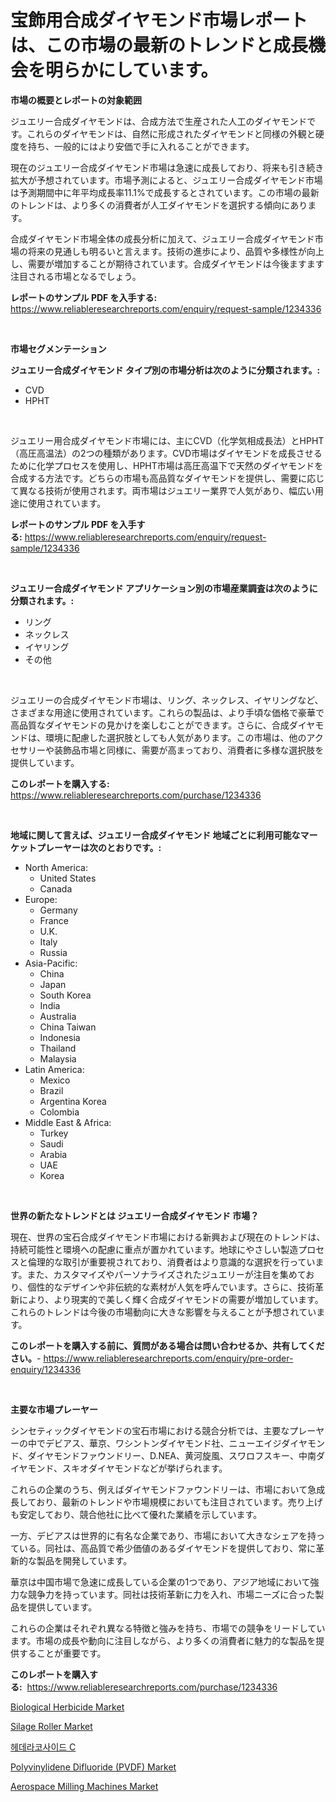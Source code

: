 <p><h1>宝飾用合成ダイヤモンド市場レポートは、この市場の最新のトレンドと成長機会を明らかにしています。</h1></p><p><strong>市場の概要とレポートの対象範囲</strong></p>
<p><p>ジュエリー合成ダイヤモンドは、合成方法で生産された人工のダイヤモンドです。これらのダイヤモンドは、自然に形成されたダイヤモンドと同様の外観と硬度を持ち、一般的にはより安価で手に入れることができます。</p><p>現在のジュエリー合成ダイヤモンド市場は急速に成長しており、将来も引き続き拡大が予想されています。市場予測によると、ジュエリー合成ダイヤモンド市場は予測期間中に年平均成長率11.1%で成長するとされています。この市場の最新のトレンドは、より多くの消費者が人工ダイヤモンドを選択する傾向にあります。</p><p>合成ダイヤモンド市場全体の成長分析に加えて、ジュエリー合成ダイヤモンド市場の将来の見通しも明るいと言えます。技術の進歩により、品質や多様性が向上し、需要が増加することが期待されています。合成ダイヤモンドは今後ますます注目される市場となるでしょう。</p></p>
<p><strong>レポートのサンプル PDF を入手する:</strong> <a href="https://www.reliableresearchreports.com/enquiry/request-sample/1234336">https://www.reliableresearchreports.com/enquiry/request-sample/1234336</a></p>
<p>&nbsp;</p>
<p><strong>市場セグメンテーション</strong></p>
<p><strong>ジュエリー合成ダイヤモンド タイプ別の市場分析は次のように分類されます。:</strong></p>
<p><ul><li>CVD</li><li>HPHT</li></ul></p>
<p>&nbsp;</p>
<p><p>ジュエリー用合成ダイヤモンド市場には、主にCVD（化学気相成長法）とHPHT（高圧高温法）の2つの種類があります。CVD市場はダイヤモンドを成長させるために化学プロセスを使用し、HPHT市場は高圧高温下で天然のダイヤモンドを合成する方法です。どちらの市場も高品質なダイヤモンドを提供し、需要に応じて異なる技術が使用されます。両市場はジュエリー業界で人気があり、幅広い用途に使用されています。</p></p>
<p><strong>レポートのサンプル PDF を入手する:</strong>&nbsp;<a href="https://www.reliableresearchreports.com/enquiry/request-sample/1234336">https://www.reliableresearchreports.com/enquiry/request-sample/1234336</a></p>
<p>&nbsp;</p>
<p><strong> ジュエリー合成ダイヤモンド アプリケーション別の市場産業調査は次のように分類されます。:</strong></p>
<p><ul><li>リング</li><li>ネックレス</li><li>イヤリング</li><li>その他</li></ul></p>
<p>&nbsp;</p>
<p><p>ジュエリーの合成ダイヤモンド市場は、リング、ネックレス、イヤリングなど、さまざまな用途に使用されています。これらの製品は、より手頃な価格で豪華で高品質なダイヤモンドの見かけを楽しむことができます。さらに、合成ダイヤモンドは、環境に配慮した選択肢としても人気があります。この市場は、他のアクセサリーや装飾品市場と同様に、需要が高まっており、消費者に多様な選択肢を提供しています。</p></p>
<p><strong>このレポートを購入する:</strong>&nbsp; <a href="https://www.reliableresearchreports.com/purchase/1234336">https://www.reliableresearchreports.com/purchase/1234336</a></p>
<p>&nbsp;</p>
<p><strong>地域に関して言えば、ジュエリー合成ダイヤモンド 地域ごとに利用可能なマーケットプレーヤーは次のとおりです。:</strong></p>
<p><ul>
    <li>
        North America:
        <ul>
            <li>United States</li>
            <li>Canada</li>
        </ul>
    </li>
    <li>
        Europe:
        <ul>
            <li>Germany</li>
            <li>France</li>
            <li>U.K.</li>
            <li>Italy</li>
            <li>Russia</li>
        </ul>
    </li>
    <li>
        Asia-Pacific:
        <ul>
            <li>China</li>
            <li>Japan</li>
            <li>South Korea</li>
            <li>India</li>
            <li>Australia</li>
            <li>China Taiwan</li>
            <li>Indonesia</li>
            <li>Thailand</li>
            <li>Malaysia</li>
        </ul>
    </li>
    <li>
        Latin America:
        <ul>
            <li>Mexico</li>
            <li>Brazil</li>
            <li>Argentina Korea</li>
            <li>Colombia</li>
        </ul>
    </li>
    <li>
        Middle East & Africa:
        <ul>
            <li>Turkey</li>
            <li>Saudi</li>
            <li>Arabia</li>
            <li>UAE</li>
            <li>Korea</li>
        </ul>
    </li>
    </ul></p>
<p>&nbsp;</p>
<p><strong>世界の新たなトレンドとは ジュエリー合成ダイヤモンド 市場？</strong></p>
<p><p>現在、世界の宝石合成ダイヤモンド市場における新興および現在のトレンドは、持続可能性と環境への配慮に重点が置かれています。地球にやさしい製造プロセスと倫理的な取引が重要視されており、消費者はより意識的な選択を行っています。また、カスタマイズやパーソナライズされたジュエリーが注目を集めており、個性的なデザインや非伝統的な素材が人気を呼んでいます。さらに、技術革新により、より現実的で美しく輝く合成ダイヤモンドの需要が増加しています。これらのトレンドは今後の市場動向に大きな影響を与えることが予想されています。</p></p>
<p><strong>このレポートを購入する前に、質問がある場合は問い合わせるか、共有してください。</strong>- <a href="https://www.reliableresearchreports.com/enquiry/pre-order-enquiry/1234336">https://www.reliableresearchreports.com/enquiry/pre-order-enquiry/1234336</a></p>
<p>&nbsp;</p>
<p><strong>主要な市場プレーヤー</strong></p>
<p><p>シンセティックダイヤモンドの宝石市場における競合分析では、主要なプレーヤーの中でデビアス、華京、ワシントンダイヤモンド社、ニューエイジダイヤモンド、ダイヤモンドファウンドリー、D.NEA、黄河旋風、スワロフスキー、中南ダイヤモンド、スキオダイヤモンドなどが挙げられます。</p><p>これらの企業のうち、例えばダイヤモンドファウンドリーは、市場において急成長しており、最新のトレンドや市場規模においても注目されています。売り上げも安定しており、競合他社に比べて優れた業績を示しています。</p><p>一方、デビアスは世界的に有名な企業であり、市場において大きなシェアを持っている。同社は、高品質で希少価値のあるダイヤモンドを提供しており、常に革新的な製品を開発しています。</p><p>華京は中国市場で急速に成長している企業の1つであり、アジア地域において強力な競争力を持っています。同社は技術革新に力を入れ、市場ニーズに合った製品を提供しています。</p><p>これらの企業はそれぞれ異なる特徴と強みを持ち、市場での競争をリードしています。市場の成長や動向に注目しながら、より多くの消費者に魅力的な製品を提供することが重要です。</p></p>
<p><strong>このレポートを購入する:</strong>&nbsp;&nbsp;<a href="https://www.reliableresearchreports.com/purchase/1234336">https://www.reliableresearchreports.com/purchase/1234336</a></p>
<p><p><a href="https://github.com/markusgodoy/Market-Research-Report-List-2/blob/main/biological-herbicide-market.md">Biological Herbicide Market</a></p><p><a href="https://github.com/arionmp/Market-Research-Report-List-2/blob/main/silage-roller-market.md">Silage Roller Market</a></p><p><a href="https://medium.com/@rennessvutianitiswdpxaixh/hederacoside-c-%EC%8B%9C%EC%9E%A5-%EB%A9%94%ED%8A%B8%EB%A6%AD%EC%8A%A4-%EB%94%94%EC%BD%94%EB%94%A9-%EC%8B%9C%EC%9E%A5-%EC%A0%90%EC%9C%A0%EC%9C%A8-%ED%8A%B8%EB%A0%8C%EB%93%9C-%EB%B0%8F-%EC%84%B1%EC%9E%A5-%ED%8C%A8%ED%84%B4-19be077d2fc4">헤데라코사이드 C</a></p><p><a href="https://view.publitas.com/reportprime-1/polyvinylidene-difluoride-pvdf-market-research-report-provides-thorough-industry-overview-which-offers-an-in-depth-analysis-of-product-trends-and-new-market-divisions/">Polyvinylidene Difluoride (PVDF) Market</a></p><p><a href="https://shimmer-gardenia-37a.notion.site/Aerospace-Milling-Machines-Market-Offers-Provide-Insightful-Data-for-the-Time-Period-from-2024-to-20-547613a8a1044eb6a6e06213ce4e5062">Aerospace Milling Machines Market</a></p></p>